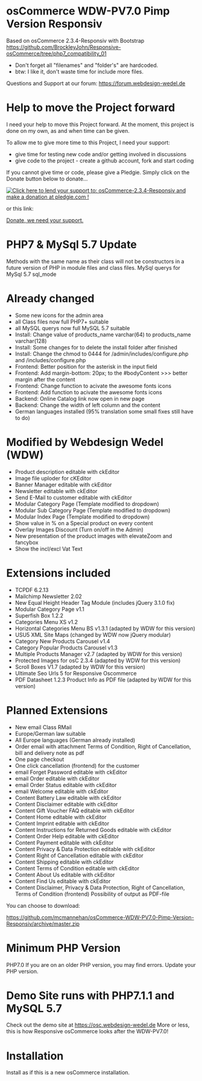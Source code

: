 osCommerce WDW-PV7.0 Pimp Version Responsiv
===========================================
Based on osCommerce 2.3.4-Responsiv with Bootstrap
https://github.com/BrockleyJohn/Responsive-osCommerce/tree/php7_compatibility_01

- Don't forget all "filenames" and "folder's" are hardcoded.
- btw: I like it, don't waste time for include more files.

Questions and Support at our forum: https://forum.webdesign-wedel.de

Help to move the Project forward
================================
I need your help to move this Project forward. At the moment, this project is done on my own, as and when time can be given.  

To allow me to give more time to this Project, I need your support:

- give time for testing new code and/or getting involved in discussions
- give code to the project - create a github account, fork and start coding

If you cannot give time or code, please give a Pledgie.  Simply click on the Donate button below to donate...

<a target="_blank" href='https://pledgie.com/campaigns/33267'><img alt='Click here to lend your support to: osCommerce-2.3.4-Responsiv and make a donation at pledgie.com !' src='https://pledgie.com/campaigns/33267.png?skin_name=chrome' border='0' ></a>

or this link:

<a target="_blank" href='https://www.paypal.com/cgi-bin/webscr?cmd=_s-xclick&hosted_button_id=FLUDFVAR3BL4U'>Donate, we need your support.</a>

PHP7 & MySql 5.7 Update
========================
Methods with the same name as their class will not be constructors in a future version of PHP in module files and class files. MySql querys for MySql 5.7 sql_mode 

Already changed
===============
- Some new icons for the admin area
- all Class files now full PHP7+ suitable
- all MySQL querys now full MySQL 5.7 suitable
- Install: Change value of products_name varchar(64) to products_name varchar(128)
- Install: Some changes for to delete the install folder after finished
- Install: Change the chmod to 0444 for /admin/includes/configure.php and /includes/configure.php
- Frontend: Better position for the asterisk in the input field
- Frontend: Add margin-bottom: 20px; to the #bodyContent >>> better margin after the content
- Frontend: Change function to acivate the awesome fonts icons
- Frontend: Add function to acivate the awesome fonts icons
- Backend: Online Catalog link now open in new page
- Backend: Change the width of left column and the content
- German languages installed (95% translation some small fixes still have to do)

Modified by Webdesign Wedel (WDW)
=================================
- Product description editable with ckEditor
- Image file uploder for cKEditor
- Banner Manager editable with ckEditor
- Newsletter editable with ckEditor
- Send E-Mail to customer editable with ckEditor
- Modular Category Page (Template modified to dropdown)
- Modular Sub Category Page (Template modified to dropdown)
- Modular Index Page (Template modified to dropdown)
- Show value in % on a Special product on every content
- Overlay Images Discount (Turn on/off in the Admin)
- New presentation of the product images with elevateZoom and fancybox
- Show the incl/excl Vat Text

Extensions included
===================
- TCPDF 6.2.13
- Mailchimp Newsletter 2.02
- New Equal Height Header Tag Module (includes jQuery 3.1.0 fix)
- Modular Category Page v1.1
- Superfish Box 1.2.2
- Categories Menu XS v1.2
- Horizontal Categories Menu BS v1.3.1 (adapted by WDW for this version)
- USU5 XML Site Maps (changed by WDW now jQuery modular)
- Category New Products Carousel v1.4
- Category Popular Products Carousel v1.3
- Multiple Products Manager v2.7 (adapted by WDW for this version)
- Protected Images for osC 2.3.4 (adapted by WDW for this version)
- Scroll Boxes V1.7 (adapted by WDW for this version)
- Ultimate Seo Urls 5 for Responsive Oscommerce
- PDF Datasheet 1.2.3 Product Info as PDF file (adapted by WDW for this version)

Planned Extensions
===================
- New email Class RMail
- Europe/German law suitable
- All Europe languages (German already installed)
- Order email with attachment Terms of Condition, Right of Cancellation, bill and delivery note as pdf
- One page checkout
- One click cancellation (frontend) for the customer
- email Forget Password editable with ckEditor 			 
- email Order editable with ckEditor
- email Order Status editable with ckEditor
- email Welcome editable with ckEditor
- Content Battery Law editable with ckEditor
- Content Disclaimer editable with ckEditor
- Content Gift Voucher FAQ editable with ckEditor
- Content Home editable with ckEditor
- Content Imprint editable with ckEditor
- Content Instructions for Returned Goods editable with ckEditor
- Content Order Help editable with ckEditor
- Content Payment editable with ckEditor
- Content Privacy & Data Protection editable with ckEditor
- Content Right of Cancellation editable with ckEditor
- Content Shipping editable with ckEditor
- Content Terms of Condition editable with ckEditor
- Content About Us editable with ckEditor
- Content Find Us editable with ckEditor
- Content Disclaimer, Privacy & Data Protection, Right of Cancellation, Terms of Condition (frontend) Possibility of output as PDF-file

You can choose to download:

https://github.com/mcmannehan/osCommerce-WDW-PV7.0-Pimp-Version-Responsiv/archive/master.zip

Minimum PHP Version
===================
PHP7.0 If you are on an older PHP version, you may find errors.  Update your PHP version.

Demo Site runs with PHP7.1.1 and MySQL 5.7
==========================================
Check out the demo site at https://osc.webdesign-wedel.de
More or less, this is how Responsive osCommerce looks after the WDW-PV7.0!

Installation
============
Install as if this is a new osCommerce installation.
